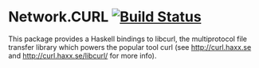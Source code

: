 # Network.CURL [![Build Status][travis.svg]][travis.htm]

[travis.svg]: https://travis-ci.org/kkardzis/curlhs.svg
[travis.htm]: https://travis-ci.org/kkardzis/curlhs

This package provides a Haskell bindings to libcurl, the multiprotocol file
transfer library which powers the popular tool curl (see http://curl.haxx.se
and http://curl.haxx.se/libcurl/ for more info).

